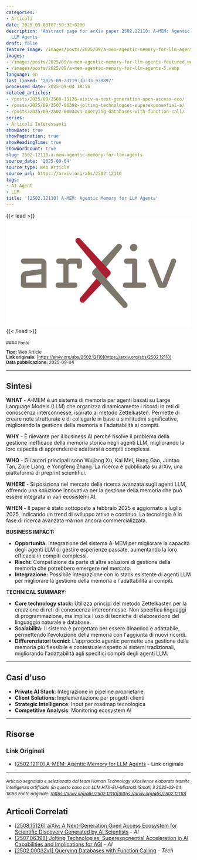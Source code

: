 ```yaml
---
categories:
- Articoli
date: 2025-09-03T07:50:32+0200
description: 'Abstract page for arXiv paper 2502.12110: A-MEM: Agentic Memory for
  LLM Agents'
draft: false
feature_image: /images/posts/2025/09/a-mem-agentic-memory-for-llm-agents-featured.webp
images:
- /images/posts/2025/09/a-mem-agentic-memory-for-llm-agents-featured.webp
- /images/posts/2025/09/a-mem-agentic-memory-for-llm-agents-5.webp
language: en
last_linked: '2025-09-23T19:30:33.939897'
processed_date: 2025-09-04 18:56
related_articles:
- /posts/2025/09/2508-15126-aixiv-a-next-generation-open-access-eco/
- /posts/2025/09/2507-06398-jolting-technologies-superexponential-a/
- /posts/2025/09/2502-00032v1-querying-databases-with-function-call/
series:
- Articoli Interessanti
showDate: true
showPagination: true
showReadingTime: true
showWordCount: true
slug: 2502-12110-a-mem-agentic-memory-for-llm-agents
source_date: '2025-09-04'
source_type: Web Article
source_url: https://arxiv.org/abs/2502.12110
tags:
- AI Agent
- LLM
title: '[2502.12110] A-MEM: Agentic Memory for LLM Agents'
---
```


{{< lead >}}
![Featured image](/images/posts/2025/09/a-mem-agentic-memory-for-llm-agents-featured.webp)
{{< /lead >}}

<small>
#### Fonte

**Tipo:** Web Article  
**Link originale:** [https://arxiv.org/abs/2502.12110](https://arxiv.org/abs/2502.12110)  
**Data pubblicazione:** 2025-09-04

</small>

---

## Sintesi

**WHAT** - A-MEM è un sistema di memoria per agenti basati su Large Language Models (LLM) che organizza dinamicamente i ricordi in reti di conoscenza interconnesse, ispirato al metodo Zettelkasten. Permette di creare note strutturate e di collegarle in base a similitudini significative, migliorando la gestione della memoria e l'adattabilità ai compiti.

**WHY** - È rilevante per il business AI perché risolve il problema della gestione inefficace della memoria storica negli agenti LLM, migliorando la loro capacità di apprendere e adattarsi a compiti complessi.

**WHO** - Gli autori principali sono Wujiang Xu, Kai Mei, Hang Gao, Juntao Tan, Zujie Liang, e Yongfeng Zhang. La ricerca è pubblicata su arXiv, una piattaforma di preprint scientifici.

**WHERE** - Si posiziona nel mercato della ricerca avanzata sugli agenti LLM, offrendo una soluzione innovativa per la gestione della memoria che può essere integrata in vari ecosistemi AI.

**WHEN** - Il paper è stato sottoposto a febbraio 2025 e aggiornato a luglio 2025, indicando un trend di sviluppo attivo e continuo. La tecnologia è in fase di ricerca avanzata ma non ancora commercializzata.

**BUSINESS IMPACT:**
- **Opportunità:** Integrazione del sistema A-MEM per migliorare la capacità degli agenti LLM di gestire esperienze passate, aumentando la loro efficacia in compiti complessi.
- **Rischi:** Competizione da parte di altre soluzioni di gestione della memoria che potrebbero emergere nel mercato.
- **Integrazione:** Possibile integrazione con lo stack esistente di agenti LLM per migliorare la gestione della memoria e l'adattabilità ai compiti.

**TECHNICAL SUMMARY:**
- **Core technology stack:** Utilizza principi del metodo Zettelkasten per la creazione di reti di conoscenza interconnesse. Non specifica linguaggi di programmazione, ma implica l'uso di tecniche di elaborazione del linguaggio naturale e database.
- **Scalabilità:** Il sistema è progettato per essere dinamico e adattabile, permettendo l'evoluzione della memoria con l'aggiunta di nuovi ricordi.
- **Differenziatori tecnici:** L'approccio agentic permette una gestione della memoria più flessibile e contestuale rispetto ai sistemi tradizionali, migliorando l'adattabilità agli specifici compiti degli agenti LLM.

---

## Casi d'uso

- **Private AI Stack**: Integrazione in pipeline proprietarie
- **Client Solutions**: Implementazione per progetti clienti
- **Strategic Intelligence**: Input per roadmap tecnologica
- **Competitive Analysis**: Monitoring ecosystem AI

---



## Risorse

### Link Originali
- [[2502.12110] A-MEM: Agentic Memory for LLM Agents](https://arxiv.org/abs/2502.12110) - Link originale


---

*<small>Articolo segnalato e selezionato dal team Human Technology eXcellence elaborato tramite intelligenza artificiale (in questo caso con LLM HTX-EU-Mistral3.1Small) il 2025-09-04 18:56
Fonte originale: [https://arxiv.org/abs/2502.12110](https://arxiv.org/abs/2502.12110)</small>*

## Articoli Correlati

- [[2508.15126] aiXiv: A Next-Generation Open Access Ecosystem for Scientific Discovery Generated by AI Scientists](/posts/2025/09/2508-15126-aixiv-a-next-generation-open-access-eco/) - *AI*
- [[2507.06398] Jolting Technologies: Superexponential Acceleration in AI Capabilities and Implications for AGI](/posts/2025/09/2507-06398-jolting-technologies-superexponential-a/) - *AI*
- [[2502.00032v1] Querying Databases with Function Calling](/posts/2025/09/2502-00032v1-querying-databases-with-function-call/) - *Tech*